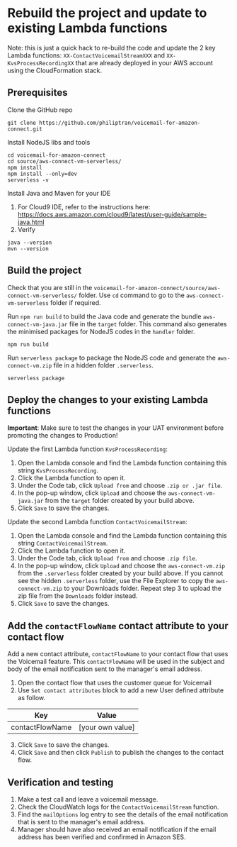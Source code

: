 # Rebuild the project and update to existing Lambda functions

Note: this is just a quick hack to re-build the code and update the 2 key Lambda functions: `XX-ContactVoicemailStreamXXX` and `XX-KvsProcessRecordingXX` that are already deployed in your AWS account using the CloudFormation stack.

## Prerequisites

Clone the GitHub repo

```
git clone https://github.com/philiptran/voicemail-for-amazon-connect.git
```

Install NodeJS libs and tools

```
cd voicemail-for-amazon-connect
cd source/aws-connect-vm-serverless/
npm install
npm install --only=dev
serverless -v
```

Install Java and Maven for your IDE

1. For Cloud9 IDE, refer to the instructions here: https://docs.aws.amazon.com/cloud9/latest/user-guide/sample-java.html
2. Verify

```
java --version
mvn --version
```

## Build the project

Check that you are still in the `voicemail-for-amazon-connect/source/aws-connect-vm-serverless/` folder. Use `cd` command to go to the `aws-connect-vm-serverless` folder if required.

Run `npm run build` to build the Java code and generate the bundle `aws-connect-vm-java.jar` file in the `target` folder. This command also generates the minimised packages for NodeJS codes in the `handler` folder.

```
npm run build
```

Run `serverless package` to package the NodeJS code and generate the `aws-connect-vm.zip` file in a hidden folder `.serverless`.

```
serverless package
```

## Deploy the changes to your existing Lambda functions

**Important**: Make sure to test the changes in your UAT environment before promoting the changes to Production!

Update the first Lambda function `KvsProcessRecording`:

1. Open the Lambda console and find the Lambda function containing this string `KvsProcessRecording`.
2. Click the Lambda function to open it.
3. Under the Code tab, click `Upload from` and choose `.zip or .jar file`.
4. In the pop-up window, click `Upload` and choose the `aws-connect-vm-java.jar` from the `target` folder created by your build above.
5. Click `Save` to save the changes.

Update the second Lambda function `ContactVoicemailStream`:

1. Open the Lambda console and find the Lambda function containing this string `ContactVoicemailStream`.
2. Click the Lambda function to open it.
3. Under the Code tab, click `Upload from` and choose `.zip file`.
4. In the pop-up window, click `Upload` and choose the `aws-connect-vm.zip` from the `.serverless` folder created by your build above. If you cannot see the hidden `.serverless` folder, use the File Explorer to copy the `aws-connect-vm.zip` to your Downloads folder. Repeat step 3 to upload the zip file from the `Downloads` folder instead.
5. Click `Save` to save the changes.


## Add the `contactFlowName` contact attribute to your contact flow

Add a new contact attribute, `contactFlowName` to your contact flow that uses the Voicemail feature. This `contactFlowName` will be used in the subject and body of the email notification sent to the manager's email address.

1. Open the contact flow that uses the customer queue for Voicemail
2. Use `Set contact attributes` block to add a new User defined attribute as follow.

| Key             | Value            |
| --------------- | ---------------- |
| contactFlowName | [your own value] |

3. Click `Save` to save the changes.
4. Click `Save` and then click `Publish` to publish the changes to the contact flow.

## Verification and testing

1. Make a test call and leave a voicemail message.
2. Check the CloudWatch logs for the `ContactVoicemailStream` function.
3. Find the `mailOptions` log entry to see the details of the email notification that is sent to the manager's email address.
4. Manager should have also received an email notification if the email address has been verified and confirmed in Amazon SES.




